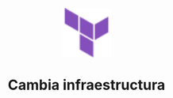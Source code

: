 <p align='center'><img src='/logo.svg' align='center' height='100'></p>

<h1 align='center'>Cambia infraestructura</h1>